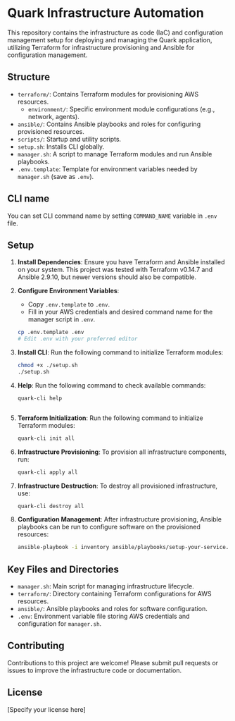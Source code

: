 # Quark Infrastructure Automation

This repository contains the infrastructure as code (IaC) and configuration management setup for deploying and managing the Quark application, utilizing Terraform for infrastructure provisioning and Ansible for configuration management.

## Structure

- `terraform/`: Contains Terraform modules for provisioning AWS resources.
    - `environment/`: Specific environment module configurations (e.g., network, agents).
- `ansible/`: Contains Ansible playbooks and roles for configuring provisioned resources.
- `scripts/`: Startup and utility scripts.
- `setup.sh`: Installs CLI globally.
- `manager.sh`: A script to manage Terraform modules and run Ansible playbooks.
- `.env.template`: Template for environment variables needed by `manager.sh` (save as `.env`). 

## CLI name
You can set CLI command name by setting `COMMAND_NAME` variable in `.env` file.

## Setup

1. **Install Dependencies**: Ensure you have Terraform and Ansible installed on your system. This project was tested with Terraform v0.14.7 and Ansible 2.9.10, but newer versions should also be compatible.

2. **Configure Environment Variables**:
    - Copy `.env.template` to `.env`.
    - Fill in your AWS credentials and desired command name for the manager script in `.env`.

    ```bash
    cp .env.template .env
    # Edit .env with your preferred editor
    ```

3. **Install CLI**: Run the following command to initialize Terraform modules:

    ```bash
    chmod +x ./setup.sh 
    ./setup.sh
    ```

4. **Help**: Run the following command to check available commands:

    ```bash
    quark-cli help
    ```
    ```

5. **Terraform Initialization**: Run the following command to initialize Terraform modules:

    ```bash
    quark-cli init all
    ```

6. **Infrastructure Provisioning**: To provision all infrastructure components, run:

    ```bash
    quark-cli apply all
    ```

7. **Infrastructure Destruction**: To destroy all provisioned infrastructure, use:

    ```bash
    quark-cli destroy all
    ```

8. **Configuration Management**: After infrastructure provisioning, Ansible playbooks can be run to configure software on the provisioned resources:

    ```bash
    ansible-playbook -i inventory ansible/playbooks/setup-your-service.yml
    ```

## Key Files and Directories

- `manager.sh`: Main script for managing infrastructure lifecycle.
- `terraform/`: Directory containing Terraform configurations for AWS resources.
- `ansible/`: Ansible playbooks and roles for software configuration.
- `.env`: Environment variable file storing AWS credentials and configuration for `manager.sh`.

## Contributing

Contributions to this project are welcome! Please submit pull requests or issues to improve the infrastructure code or documentation.

## License

[Specify your license here]

